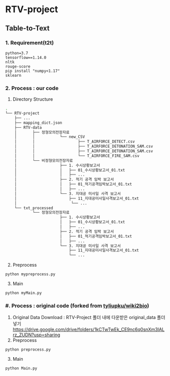 # RTV-project
## Table-to-Text



### 1. Requirement(t2t)
~~~
python=3.7
tensorflow==1.14.0
nltk
rouge-score
pip install "numpy<1.17"
sklearn
~~~
### 2. Process : our code
1) Directory Structure
```sh
.
└── RTV-project
    ├── ...
    ├── mapping_dict.json
    ├── RTV-data
    │       ├── 정형모의전장자료
    │       │           └── new_CSV
    │       │                   ├── T_AIRFORCE_DETECT.csv
    │       │                   ├── T_AIRFORCE_DETONATION_SAM.csv
    │       │                   ├── T_AIRFORCE_DETONATION_SAM.csv
    │       │                   └── T_AIRFORCE_FIRE_SAM.csv
    │       └── 비정형모의전장자료
    │                   ├── 1. 수시상황보고서
    │                   │   ├── 01_수시상황보고서_01.txt
    │                   │   ├── ...
    │                   ├── 2. 적기 공격 임박 보고서
    │                   │   ├── 01_적기공격임박보고서_01.txt
    │                   │   ├── ...
    │                   └── 3. 지대공 미사일 사격 보고서
    │                       ├── 11_지대공미사일사격보고서_01.txt
    │                        └── ...
    └── txt_processed
            └── 정형모의전장자료
                        ├── 1. 수시상황보고서
                        │   ├── 01_수시상황보고서_01.txt
                        │   ├── ...
                        ├── 2. 적기 공격 임박 보고서
                        │   ├── 01_적기공격임박보고서_01.txt
                        │   ├── ...
                        └── 3. 지대공 미사일 사격 보고서
                            ├── 11_지대공미사일사격보고서_01.txt
                            └── ...
```
2) Preprocess
~~~
python mypreprocess.py
~~~
3) Main
~~~
python myMain.py
~~~

### #. Process : original code (forked from [tyliupku/wiki2bio](https://github.com/tyliupku/wiki2bio))
1) Original Data Download : RTV-Project 폴더 내에 다운받은 original_data 폴더 넣기  
https://drive.google.com/drive/folders/1kCTwTwEk_CE9nc6q0snXm3lALrz_ZUDN?usp=sharing 
2) Preprocess
~~~
python preprocess.py
~~~
3) Main
~~~
python Main.py
~~~

